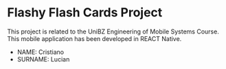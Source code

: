 # Flashy Flash Cards Project

This project is related to the UniBZ Engineering of Mobile Systems Course.
This mobile application has been developed in REACT Native. 

- NAME: Cristiano
- SURNAME: Lucian
